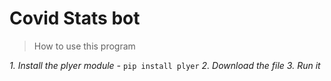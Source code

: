 # Covid Stats bot


> How to use this program

*1. Install the plyer module -* ```pip install plyer```
*2. Download the file*
*3. Run it*
